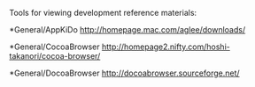 Tools for viewing development reference materials:


*General/AppKiDo http://homepage.mac.com/aglee/downloads/

*General/CocoaBrowser  http://homepage2.nifty.com/hoshi-takanori/cocoa-browser/

*General/DocoaBrowser  http://docoabrowser.sourceforge.net/